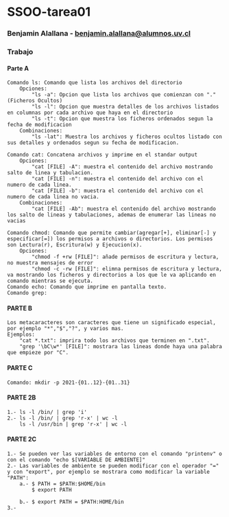 # SSOO-tarea01

### Benjamin Alallana - benjamin.alallana@alumnos.uv.cl

### Trabajo
#### Parte A

	Comando ls: Comando que lista los archivos del directorio
		Opciones: 
			"ls -a": Opcion que lista los archivos que comienzan con "."(Ficheros Ocultos)
			"ls -l": Opcion que muestra detalles de los archivos listados en columnas por cada archivo que haya en el directorio  
			"ls -t": Opcion que muestra los ficheros ordenados segun la fecha de modificacion
		Combinaciones:
			"ls -lat": Muestra los archivos y ficheros ocultos listado con sus detalles y ordenados segun su fecha de modificacion.

	Comando cat: Concatena archivos y imprime en el standar output
		Opciones:
			"cat [FILE] -A": muestra el contenido del archivo mostrando salto de linea y tabulacion.
			"cat [FILE] -n": muestra el contenido del archivo con el numero de cada linea.
			"cat [FILE] -b": muestra el contenido del archivo con el numero de cada linea no vacia.
		Combinaciones:
			"cat [FILE] -Ab": muestra el contenido del archivo mostrando los salto de lineas y tabulaciones, ademas de enumerar las lineas no vacias

	Comando chmod: Comando que permite cambiar(agregar[+], eliminar[-] y especificar[=]) los permisos a archivos o directorios. Los permisos son Lectura(r), Escritura(w) y Ejecucion(x).
		Opciones:
			"chmod -f +rw [FILE]": añade permisos de escritura y lectura, no muestra mensajes de error
			"chmod -c -rw [FILE]": elimna permisos de escritura y lectura, va mostrando los ficheros y directorios a los que le va aplicando en comando mientras se ejecuta.
	Comando echo: Comando que imprime en pantalla texto.
	Comando grep: 
		
#### PARTE B

	Los metacaracteres son caracteres que tiene un significado especial, por ejemplo "*","$","?", y varios mas.
	Ejemplos:
		"cat *.txt": imprira todo los archivos que terminen en ".txt".
		"grep '\bC\w*' [FILE]": mostrara las lineas donde haya una palabra que empieze por "C".

#### PARTE C

	
	Comando: mkdir -p 2021-{01..12}-{01..31}

#### PARTE 2B

	1.- ls -l /bin/ | grep 'i'
	2.- ls -l /bin/ | grep 'r-x' | wc -l
	    ls -l /usr/bin | grep 'r-x' | wc -l

#### PARTE 2C
	1.- Se pueden ver las variables de entorno con el comando "printenv" o con el comando "echo $[VARIABLE DE AMBIENTE]" 
	2.- Las variables de ambiente se pueden modificar con el operador "=" y con "export", por ejemplo se mostrara como modificar la variable "PATH":
		a.- $ PATH = $PATH:$HOME/bin
		    $ export PATH
 
		b.- $ export PATH = $PATH:HOME/bin
	3.- 
